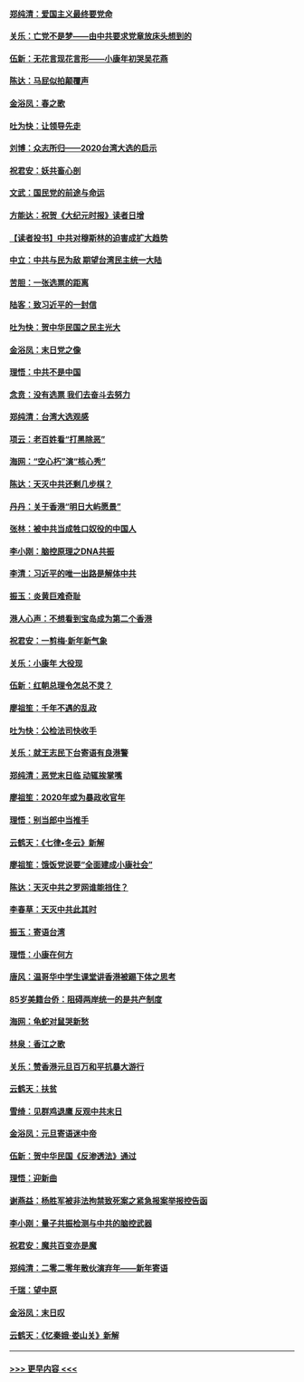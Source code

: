 #### [郑纯清：爱国主义最终要党命](../pages/nsc993/n11802197.md?t=01182302) 
#### [关乐：亡党不是梦——由中共要求党章放床头想到的](../pages/nsc993/n11802156.md?t=01182302) 
#### [伍新：无花言现花言形——小康年初哭吴花燕](../pages/nsc993/n11800044.md?t=01182302) 
#### [陈达：马屁似拍颠覆声](../pages/nsc993/n11800010.md?t=01182302) 
#### [金浴凤：春之歌](../pages/nsc993/n11797687.md?t=01182302) 
#### [吐为快：让领导先走](../pages/nsc993/n11797512.md?t=01182302) 
#### [刘博：众志所归——2020台湾大选的启示](../pages/nsc993/n11796878.md?t=01182302) 
#### [祝君安：妖共畜心剖](../pages/nsc993/n11794273.md?t=01182302) 
#### [文武：国民党的前途与命运](../pages/nsc993/n11794198.md?t=01182302) 
#### [方能达：祝贺《大纪元时报》读者日增](../pages/nsc993/n11793807.md?t=01182302) 
#### [【读者投书】中共对穆斯林的迫害成扩大趋势](../pages/nsc993/n11791371.md?t=01182302) 
#### [中立：中共与民为敌 期望台湾民主统一大陆](../pages/nsc993/n11790392.md?t=01182302) 
#### [苦胆：一张选票的距离](../pages/nsc993/n11788914.md?t=01182302) 
#### [陆客：致习近平的一封信](../pages/nsc993/n11788867.md?t=01182302) 
#### [吐为快：贺中华民国之民主光大](../pages/nsc993/n11788618.md?t=01182302) 
#### [金浴凤：末日党之像](../pages/nsc993/n11787475.md?t=01182302) 
#### [理悟：中共不是中国](../pages/nsc993/n11787463.md?t=01182302) 
#### [念贲：没有选票  我们去奋斗去努力](../pages/nsc993/n11787398.md?t=01182302) 
#### [郑纯清：台湾大选观感](../pages/nsc993/n11786210.md?t=01182302) 
#### [项云：老百姓看“打黑除恶”](../pages/nsc993/n11785398.md?t=01182302) 
#### [海网：“空心朽”演“核心秀”](../pages/nsc993/n11783874.md?t=01182302) 
#### [陈达：天灭中共还剩几步棋？](../pages/nsc993/n11783719.md?t=01182302) 
#### [丹丹：关于香港“明日大屿愿景”](../pages/nsc993/n11783273.md?t=01182302) 
#### [张林：被中共当成牲口奴役的中国人](../pages/nsc993/n11782397.md?t=01182302) 
#### [李小刚：脑控原理之DNA共振](../pages/nsc993/n11780962.md?t=01182302) 
#### [李清：习近平的唯一出路是解体中共](../pages/nsc993/n11780866.md?t=01182302) 
#### [振玉：炎黄巨难奇耻](../pages/nsc993/n11779632.md?t=01182302) 
#### [港人心声：不想看到宝岛成为第二个香港](../pages/nsc993/n11778817.md?t=01182302) 
#### [祝君安：一剪梅‧新年新气象](../pages/nsc993/n11776340.md?t=01182302) 
#### [关乐：小康年 大役现](../pages/nsc993/n11774213.md?t=01182302) 
#### [伍新：红朝总理令怎总不灵？](../pages/nsc993/n11770813.md?t=01182302) 
#### [廖祖笙：千年不遇的乱政](../pages/nsc993/n11770373.md?t=01182302) 
#### [吐为快：公检法司快收手](../pages/nsc993/n11770359.md?t=01182302) 
#### [关乐：就王志民下台寄语有良港警](../pages/nsc993/n11769903.md?t=01182302) 
#### [郑纯清：恶党末日临 动辄挨掌嘴](../pages/nsc993/n11769356.md?t=01182302) 
#### [廖祖笙：2020年或为暴政收官年](../pages/nsc993/n11768216.md?t=01182302) 
#### [理悟：别当郎中当推手](../pages/nsc993/n11768243.md?t=01182302) 
#### [云鹤天：《七律▪冬云》新解](../pages/nsc993/n11768204.md?t=01182302) 
#### [廖祖笙：饿饭党说要“全面建成小康社会”](../pages/nsc993/n11767482.md?t=01182302) 
#### [陈达：天灭中共之罗网谁能挡住？](../pages/nsc993/n11767465.md?t=01182302) 
#### [李春草：天灭中共此其时](../pages/nsc993/n11767452.md?t=01182302) 
#### [振玉：寄语台湾](../pages/nsc993/n11767432.md?t=01182302) 
#### [理悟：小康在何方](../pages/nsc993/n11767394.md?t=01182302) 
#### [唐风：温哥华中学生课堂讲香港被踢下体之思考](../pages/nsc993/n11766848.md?t=01182302) 
#### [85岁美籍台侨：阻碍两岸统一的是共产制度](../pages/nsc993/n11765043.md?t=01182302) 
#### [海网：龟蛇对鼠哭新愁](../pages/nsc993/n11764895.md?t=01182302) 
#### [林泉：香江之歌](../pages/nsc993/n11764415.md?t=01182302) 
#### [关乐：赞香港元旦百万和平抗暴大游行](../pages/nsc993/n11764382.md?t=01182302) 
#### [云鹤天：扶贫](../pages/nsc993/n11764245.md?t=01182302) 
#### [雪绮：见群鸡退鹰  反观中共末日](../pages/nsc993/n11762112.md?t=01182302) 
#### [金浴凤：元旦寄语迷中帝](../pages/nsc993/n11761788.md?t=01182302) 
#### [伍新：贺中华民国《反渗透法》通过](../pages/nsc993/n11761994.md?t=01182302) 
#### [理悟：迎新曲](../pages/nsc993/n11761152.md?t=01182302) 
#### [谢燕益：杨胜军被非法拘禁致死案之紧急报案举报控告函](../pages/nsc993/n11756134.md?t=01182302) 
#### [李小刚：量子共振检测与中共的脑控武器](../pages/nsc993/n11754518.md?t=01182302) 
#### [祝君安：魔共百变亦是魔](../pages/nsc993/n11754469.md?t=01182302) 
#### [郑纯清：二零二零年散伙演弃年——新年寄语](../pages/nsc993/n11754195.md?t=01182302) 
#### [千瑞：望中原](../pages/nsc993/n11754159.md?t=01182302) 
#### [金浴凤：末日叹](../pages/nsc993/n11752359.md?t=01182302) 
#### [云鹤天：《忆秦娥‧娄山关》新解](../pages/nsc993/n11752348.md?t=01182302) 

----
#### [ >>> 更早内容 <<< ](../indexes/nsc993-earlier.md)
